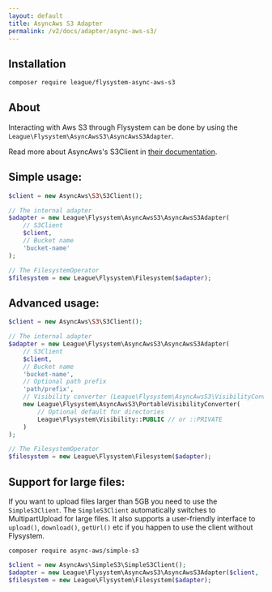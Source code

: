 ```yaml
---
layout: default
title: AsyncAws S3 Adapter
permalink: /v2/docs/adapter/async-aws-s3/
---
```


## Installation

```bash
composer require league/flysystem-async-aws-s3
```

## About

Interacting with Aws S3 through Flysystem can be done
by using the `League\Flysystem\AsyncAwsS3\AsyncAwsS3Adapter`.

Read more about AsyncAws's S3Client in [their documentation](https://async-aws.com/clients/s3.html).

## Simple usage:

```php
$client = new AsyncAws\S3\S3Client();

// The internal adapter
$adapter = new League\Flysystem\AsyncAwsS3\AsyncAwsS3Adapter(
    // S3Client
    $client,
    // Bucket name
    'bucket-name'
);

// The FilesystemOperator
$filesystem = new League\Flysystem\Filesystem($adapter);
```

## Advanced usage:

```php
$client = new AsyncAws\S3\S3Client();

// The internal adapter
$adapter = new League\Flysystem\AsyncAwsS3\AsyncAwsS3Adapter(
    // S3Client
    $client,
    // Bucket name
    'bucket-name',
    // Optional path prefix
    'path/prefix',
    // Visibility converter (League\Flysystem\AsyncAwsS3\VisibilityConverter)
    new League\Flysystem\AsyncAwsS3\PortableVisibilityConverter(
        // Optional default for directories
        League\Flysystem\Visibility::PUBLIC // or ::PRIVATE
    )
);

// The FilesystemOperator
$filesystem = new League\Flysystem\Filesystem($adapter);
```

## Support for large files:

If you want to upload files larger than 5GB you need to use the `SimpleS3Client`.
The `SimpleS3Client` automatically switches to MultipartUpload for large files. It
also supports a user-friendly interface to `upload()`, `download()`, `getUrl()` etc
if you happen to use the client without Flysystem.

```cli
composer require async-aws/simple-s3
```

```php
$client = new AsyncAws\SimpleS3\SimpleS3Client();
$adapter = new League\Flysystem\AsyncAwsS3\AsyncAwsS3Adapter($client, 'bucket-name');
$filesystem = new League\Flysystem\Filesystem($adapter);
```
